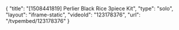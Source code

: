 {
    "title": "[1508441819] Perlier Black Rice 3piece Kit",
    "type": "solo",
    "layout": "iframe-static",
    "videoId": "123178376",
    "url": "\/tvpembed\/123178376"
}